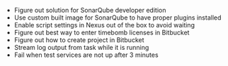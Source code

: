 * Figure out solution for SonarQube developer edition
* Use custom built image for SonarQube to have proper plugins installed
* Enable script settings in Nexus out of the box to avoid waiting
* Figure out best way to enter timebomb licenses in Bitbucket
* Figure out how to create project in Bitbucket
* Stream log output from task while it is running
* Fail when test services are not up after 3 minutes
